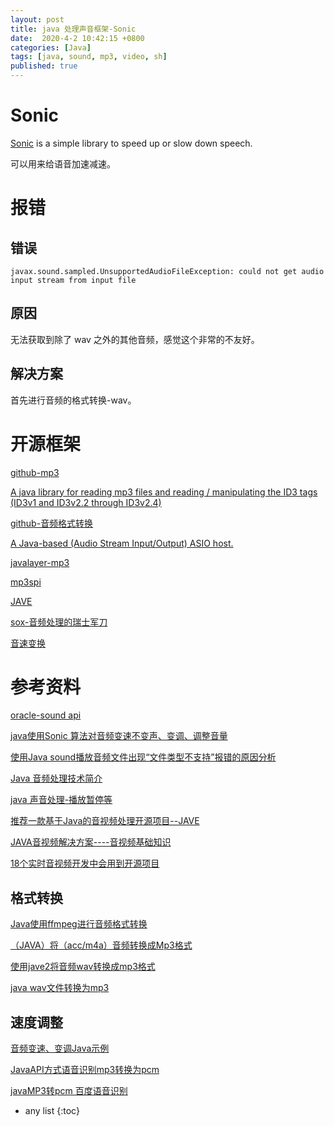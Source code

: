 ```yaml
---
layout: post
title: java 处理声音框架-Sonic
date:  2020-4-2 10:42:15 +0800
categories: [Java]
tags: [java, sound, mp3, video, sh]
published: true
---
```


# Sonic 

[Sonic](https://github.com/waywardgeek/sonic/blob/master/Sonic.java) is a simple library to speed up or slow down speech.

可以用来给语音加速减速。

# 报错

## 错误

```
javax.sound.sampled.UnsupportedAudioFileException: could not get audio input stream from input file
```

## 原因

无法获取到除了 wav 之外的其他音频，感觉这个非常的不友好。

## 解决方案

首先进行音频的格式转换-wav。

# 开源框架

[github-mp3](https://github.com/search?l=Java&p=1&q=mp3&type=Repositories)

[A java library for reading mp3 files and reading / manipulating the ID3 tags (ID3v1 and ID3v2.2 through ID3v2.4)](https://github.com/mpatric/mp3agic)

[github-音频格式转换](https://github.com/adrielcafe/AndroidAudioConverter)

[A Java-based (Audio Stream Input/Output) ASIO host.](https://github.com/mhroth/jasiohost)

[javalayer-mp3](http://www.javazoom.net/javalayer/javalayer.html)

[mp3spi](http://www.javazoom.net/mp3spi/mp3spi.html)

[JAVE](http://www.sauronsoftware.it/projects/jave/index.php)

[sox-音频处理的瑞士军刀](http://sox.sourceforge.net/)

[音速变换](https://github.com/search?q=%E9%9F%B3%E5%8F%98%E9%80%9F)

# 参考资料

[oracle-sound api](https://docs.oracle.com/javase/tutorial/sound/TOC.html?spm=a2c4e.10696291.0.0.5d1519a4D0Rz2B)

[java使用Sonic 算法对音频变速不变声、变调、调整音量](https://www.cnblogs.com/passedbylove/p/11792253.html)

[使用Java sound播放音频文件出现“文件类型不支持”报错的原因分析](https://blog.csdn.net/qq_25827845/article/details/79026786)

[Java 音频处理技术简介](https://www.jianshu.com/p/3d27058dc377)

[java 声音处理-播放暂停等](https://www.cnblogs.com/zhangdashuai/p/3456375.html)

[推荐一款基于Java的音视频处理开源项目--JAVE](https://blog.csdn.net/softwave/article/details/5819699)

[JAVA音视频解决方案----音视频基础知识](https://blog.csdn.net/cuiyaonan2000/article/details/93179719)

[18个实时音视频开发中会用到开源项目](https://blog.csdn.net/weixin_34261739/article/details/88917741)

## 格式转换

[Java使用ffmpeg进行音频格式转换](https://blog.csdn.net/scropio0zry/article/details/82389203)

[（JAVA）将（acc/m4a）音频转换成Mp3格式](https://my.oschina.net/simpleton/blog/1581907)

[使用jave2将音频wav转换成mp3格式](https://www.cnblogs.com/fanblogs/p/11001731.html)

[java wav文件转换为mp3](https://blog.csdn.net/qq_33129625/article/details/78550691)

## 速度调整

[音频变速、变调Java示例](https://github.com/apomelo/voice-velocity-demo)

[JavaAPI方式语音识别mp3转换为pcm](https://ai.baidu.com/forum/topic/show/496972)

[javaMP3转pcm 百度语音识别](https://segmentfault.com/a/1190000013383967)

* any list
{:toc}